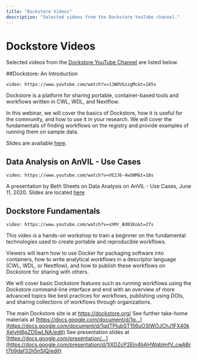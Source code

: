 ```yaml
---
title: "Dockstore Videos"
description: "Selected videos from the Dockstore YouTube channel."
---
```

# Dockstore Videos

Selected videos from the [Dockstore YouTube Channel](https://www.youtube.com/channel/UCFWNYqxQvVLAuZq8rdOSE4g) are listed below. 
 
##Dockstore: An Introduction

`video: https://www.youtube.com/watch?v=1JWOVGzzgMc&t=185s`

Dockstore is a platform for sharing portable, container-based tools and workflows written in CWL, WDL, and Nextflow. 

In this webinar, we will cover the basics of Dockstore, how it is useful for the community, and how to use it in your research. We will cover the fundamentals of finding workflows on the registry and provide examples of running them on sample data.
 
 Slides are available [here](https://docs.google.com/presentation/d/1j4bB_bed5dJ36U3D5HQDHIewkpm_N5T-wSUlAAXj2VA/edit#slide=id.g7a57f04dce_0_151). 

## Data Analysis on AnVIL - Use Cases

`video: https://www.youtube.com/watch?v=VE2J6-4wSNM&t=18s`

A presentation by Beth Sheets on Data Analysis on AnVIL - Use Cases, June 11, 2020. Slides are located [here](https://docs.google.com/presentation/d/12wykYlVHejSg2As1b83_ljkM8TRXpGQpwcWGmdUKrRU/edit#slide=id.p)

## Dockstore Fundamentals

`video: https://www.youtube.com/watch?v=shMr_Bd01Ko&t=27s`

This video is a hands-on workshop to train a beginner on the fundamental technologies used to create portable and reproducible workflows.
 
 Viewers will learn how to use Docker for packaging software into containers, how to write analytical workflows in a descriptor language (CWL, WDL, or Nextflow), and how to publish these workflows on Dockstore for sharing with others.
  
 We will cover basic Dockstore features such as running workflows using the Dockstore command-line interface and end with an overview of more advanced topics like best practices for workflows, publishing using DOIs, and sharing collections of workflows through organizations.

The main Dockstore site is at https://dockstore.org/
See further take-home materials at [https://docs.google.com/document/d/1q...](https://docs.google.com/document/d/1qdTPIubST156uO3IWOJChJ1FX40kXeIyhI6pZD5wLNA/edit)
See presentation slides at [https://docs.google.com/presentation/...](https://docs.google.com/presentation/d/1iXDZcP2Eln4hAHWqblmfV_cwABrt7ti9daf32h5nSIQ/edit)
